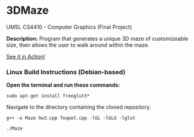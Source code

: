 # 3DMaze
UMSL CS4410 - Computer Graphics (Final Project)

**Description:** Program that generates a unique 3D maze of customizeable size, then allows the user to walk around within the maze. 


[See it in Action!](https://gfycat.com/spotlessweirdbarnswallow "Maze GIF")

### Linux Build Instructions (Debian-based)
**Open the terminal and run these commands:**

```sudo apt-get install freeglut3*```

Navigate to the directory containing the cloned repository.

```g++ -o Maze hw3.cpp Teapot.cpp -lGL -lGLU -lglut```

```./Maze```
